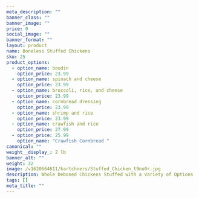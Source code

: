 ```yaml
---
meta_description: ""
banner_class: ""
banner_image: ""
price: 0
social_image: ""
banner_format: ""
layout: product
name: Boneless Stuffed Chickens
sku: 25
product_options:
  - option_name: boudin
    option_price: 23.99
  - option_name: spinach and cheese
    option_price: 23.99
  - option_name: broccoli, rice, and cheese
    option_price: 23.99
  - option_name: cornbread dressing
    option_price: 23.99
  - option_name: shrimp and rice
    option_price: 23.99
  - option_name: crawfish and rice
    option_price: 27.99
  - option_price: 25.99
    option_name: "Crawfish Cornbread "
canonical: ""
weight__display_: 2 lb
banner_alt: ""
weight: 32
image: /v1620664611/kartchners/Stuffed_Chicken_t9nu0r.jpg
description: Whole Deboned Chickens Stuffed with a Variety of Options
tags: []
meta_title: ""
---
```


